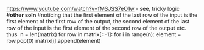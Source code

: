 https://www.youtube.com/watch?v=fMSJSS7eO1w - see, tricky logic
​
**#other soln**
#noticing that the first element of the last row of the input is the first element of the first row of the output, the second element of the last row of the input is the first element of the second row of the output etc. thus
​
n = len(matrix)
for row in matrix[::-1]:
for i in range(n):
element = row.pop(0)
matrix[i].append(element)